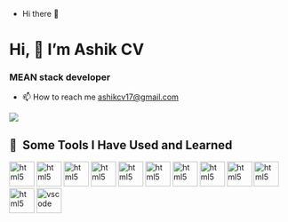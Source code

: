 - Hi there 👋

<!--
**Ashikcv11/Ashikcv11** is a ✨ _special_ ✨ repository because its `README.md` (this file) appears on your GitHub profile.

Here are some ideas to get you started:

- 🔭 I’m currently working on ...
- 🌱 I’m currently learning ...
- 👯 I’m looking to collaborate on ...
- 🤔 I’m looking for help with ...
- 💬 Ask me about ...
- 📫 How to reach me: ...
- 😄 Pronouns: ...
- ⚡ Fun fact: ...
-->

<h1> Hi, 👋 I’m Ashik CV</h1>
<h3>MEAN stack developer </h3>
<ul>
  <li>📫 How to reach me <a href="mailto: ashikcv17@gmail.com">ashikcv17@gmail.com</a></li>
</ul>
<!-- - 👀 I’m interested in coding -->
<!-- - 🌱 I’m currently learning Blockchain -->
<!-- - 💞 I’m looking to collaborate on ... -->
<!-- - 📫 How to reach me ashikcv17@gmail.com -->

<img src="https://capsule-render.vercel.app/api?type=wave&color=auto&height=300&section=header&text=Hey%20Friends&fontSize=90" />
<link rel="stylesheet" href="https://cdn.jsdelivr.net/gh/devicons/devicon@v2.15.1/devicon.min.css">


<h2> 🚀 &nbsp;Some Tools I Have Used and Learned</h2>
<p align="left">
<img src="https://cdn.jsdelivr.net/gh/devicons/devicon/icons/html5/html5-original-wordmark.svg" alt="html5" width="45" height="45"/>
<img src="https://cdn.jsdelivr.net/gh/devicons/devicon/icons/css3/css3-original.svg" alt="html5" width="45" height="45"/>
<img src="https://cdn.jsdelivr.net/gh/devicons/devicon/icons/bootstrap/bootstrap-original.svg" alt="html5" width="45" height="45"/>
<img src="https://cdn.jsdelivr.net/gh/devicons/devicon/icons/javascript/javascript-original.svg" alt="html5" width="45" height="45"/>
<img src="https://cdn.jsdelivr.net/gh/devicons/devicon/icons/angularjs/angularjs-original.svg" alt="html5" width="45" height="45"/>
<!-- <img src="https://cdn.jsdelivr.net/gh/devicons/devicon/icons/express/express-original-wordmark.svg" alt="html5" width="45" height="45"/> -->
<!-- <i class="devicon-express-original"></i> -->
<img src="https://cdn.jsdelivr.net/gh/devicons/devicon/icons/nodejs/nodejs-original-wordmark.svg" alt="html5" width="45" height="45"/>
<img src="https://cdn.jsdelivr.net/gh/devicons/devicon/icons/mongodb/mongodb-plain-wordmark.svg" alt="html5" width="45" height="45"/>
<img src="https://cdn.jsdelivr.net/gh/devicons/devicon/icons/linux/linux-original.svg" alt="html5" width="45" height="45"/>
<img src="https://cdn.jsdelivr.net/gh/devicons/devicon/icons/heroku/heroku-original-wordmark.svg" alt="html5" width="45" height="45"/>
<img src="https://cdn.jsdelivr.net/gh/devicons/devicon/icons/typescript/typescript-original.svg"  alt="html5" width="45" height="45"/>
<img src="https://cdn.jsdelivr.net/gh/devicons/devicon/icons/git/git-plain-wordmark.svg" alt="html5" width="45" height="45"/>
<img src="https://cdn.jsdelivr.net/gh/devicons/devicon/icons/vscode/vscode-original.svg" alt="vscode" width="45" height="45"/>
<!-- <img src="https://cdn.jsdelivr.net/gh/devicons/devicon/icons/github/github-original-wordmark.svg" alt="html5" width="45" height="45"/> -->
<!-- <img src="https://cdn.jsdelivr.net/gh/devicons/devicon/icons/bash/bash-original.svg" alt="bash" width="45" height="45"/> -->
<!-- <img src="https://cdn.jsdelivr.net/gh/devicons/devicon/icons/php/php-original.svg" alt="php" width="45" height="45"/> -->
</p>


<!---
Ashikcv17/Ashikcv17 is a ✨ special ✨ repository because its README.md (this file) appears on your GitHub profile.
You can click the Preview link to take a look at your changes.
--->

